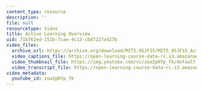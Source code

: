 ```yaml
---
content_type: resource
description: ''
file: null
resourcetype: Video
title: Active Learning Overview
uid: 71b762ed-151b-7cae-4c13-cbd7227a427b
video_files:
  archive_url: https://archive.org/download/MIT5.95JF15/MIT5_95JF15_ActiveLearningOverview_300k.mp4
  video_captions_file: https://open-learning-course-data-rc.s3.amazonaws.com/5-95j-teaching-college-level-science-and-engineering-fall-2015/44507497938d5e1b929399894809004a_zoa2pKYp_fk.vtt
  video_thumbnail_file: https://img.youtube.com/vi/zoa2pKYp_fk/default.jpg
  video_transcript_file: https://open-learning-course-data-rc.s3.amazonaws.com/5-95j-teaching-college-level-science-and-engineering-fall-2015/da1e33763a45526fdf606c4f084468f0_zoa2pKYp_fk.pdf
video_metadata:
  youtube_id: zoa2pKYp_fk
---
```


